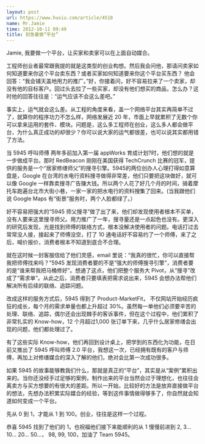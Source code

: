 ```yaml
---
layout: post
url: https://www.huxiu.com/article/4518
name: Mr.Jamie
time: 2012-10-11 09:49
title: 别急着做“平台”
---
```

Jamie, 我要做一个平台，让买家和卖家可以在上面自动媒合。

工程师创业者最常跟我提的就是这类型的创业构想。然后我会问他，那请问卖家如何知道要来你这个平台卖东西？或者买家如何知道要来你这个平台买东西？ 他会回答：“我会铺天盖地用力的推广。”好，你接着问，好不容易拉来了一个卖家，却没有他的目标客户。回过头去拉了一些买家，却没有他们想买的商品，怎么办？这时他的回答往往是：“运气应该不会这么差吧。”

事实上，运气就会这么差。从工程的角度来看，盖一个网络平台其实再简单不过了，就算你的程序功力不怎么样，网络发展近 20 年，市面上早就累积了无数个你可以拿来运用的套件、模块。问题是，这么多工程师在创业，这么多人都会做平台，为什么真正成功的却很少？你可以说大家的运气都很差，也可以说其实都用错了方法。

当 5945 呼叫师傅 两年多前加入第一届 appWorks 育成计划?时，他们想的就是一步做成平台。那时 RedBeacon 刚刚在美国获得 TechCrunch 比赛的冠军，提供的服务是一个“居家修缮师父”的搜寻引擎。5945的两位创办人心理打得如意算盘是，Google 在台湾的水电行资料搜寻做得非常差，他们只要把这块做好，就可以像 Google 一样靠卖搜寻广告赚大钱。所以两个人花了好几个月的时间，骑着摩托车跑遍台北市大街小巷，一家一家的把水电行的资料搜集了回来。(当我跟他们说 Google Maps 有“街景”服务时，两个人脸都绿了。）

好不容易把强大的“5945 师父搜寻”做了出了来，他们却发现使用者根本不买单，没有人要来这里搜寻师父。用力推广了一年，搜寻量还是一点起色也没有。更深入的研究后发现，光是找到师傅的联络方式，根本没解决使用者的问题。电话打过去常常没人接，接起来了师傅没空，打了 10 通电话好不容易约了一个师傅，来了之后，喊价报价，消费者根本不知道到底合不合理。

就在这时候一封客服信给了他们灵感，email 里说：“我真的很忙，你可以直接帮我把师傅找来吗？”5945 发现消费者要的不是“强大的师傅搜寻引擎”，消费者要的是“谁来帮我把马桶修好”。想通了这点，他们把整个服务大 Pivot，从“搜寻”改成了“需求单”。从此之后，消费者只要填表把需求说出来，5945 会想办法帮他们解决所有后续的联络、追踪问题。

改成这样的服务方式后，5945 得到了 Product-MarketFit， 不仅网站开始经历疯狂的成长，每个月的需求单量也都上升超过 30%。虽然每一单他们必须要辛苦的处理、联络、追踪，偶尔还会出现棘手的客诉事件，但在这个过程中，他们累积了非常扎实的 Know-how，12 个月超过1,000 张订单下来，几乎什么居家修缮会出现的问题，他们都处理过了。

有了这些实际 Know-how，他们再回到设计桌上，把学到的东西化为功能，在日前又推出了 5945 呼叫师傅 2.0 平台，我想这一次，已经拥有既有的客户与师傅，再加上对修缮媒合的深入了解的他们，绝对会比第一次成功很多。

如果 5945 的故事能够教我们什么，那就是真正的“平台”，其实是从“案例”累积出来的。当你还没经手过足够的案例，制作出来的平台当然会过于理想化，也往往会离卖方与买方想要的有很大的差距。所以一开始，比较好的方法是放弃直接做平台的想法，先想办法积累实际媒合的经验，等到这件事情做得够多了，你自然就会知道如何变成一个平台。

先从 0 到 1，才能从 1 到 100。创业，往往是这样一个过程。

恭喜 5945 找到了他们的 1，也祝福他们接下来能顺利的从 1 慢慢前进到 2, 3… 10… 20… 50…， 98, 99, 100，加油了 Team 5945。

